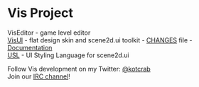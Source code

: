 Vis Project
===========
VisEditor - game level editor  
[VisUI](https://github.com/kotcrab/VisEditor/wiki/VisUI) - flat design skin and scene2d.ui toolkit - [CHANGES](https://github.com/kotcrab/VisEditor/blob/master/UI/CHANGES) file - [Documentation](https://github.com/kotcrab/VisEditor/wiki/VisUI)  
[USL](https://github.com/kotcrab/VisEditor/wiki/USL) - UI Styling Language for scene2d.ui

Follow Vis development on my Twitter: [@kotcrab](https://twitter.com/kotcrab)  
Join our [IRC channel](https://github.com/kotcrab/VisEditor/wiki/IRC-Server)!
